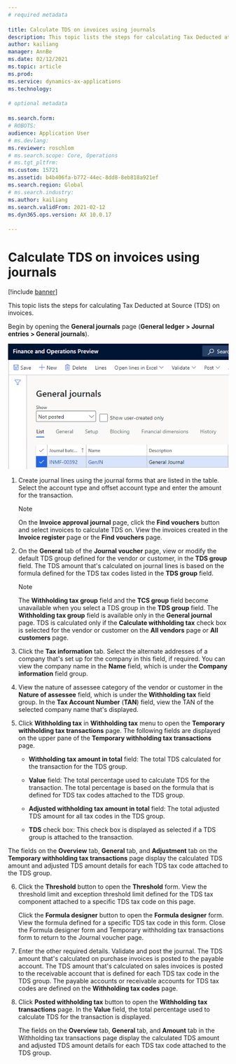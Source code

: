 ```yaml
---
# required metadata

title: Calculate TDS on invoices using journals
description: This topic lists the steps for calculating Tax Deducted at Source (TDS) on invoices.
author: kailiang
manager: AnnBe
ms.date: 02/12/2021
ms.topic: article
ms.prod: 
ms.service: dynamics-ax-applications
ms.technology: 

# optional metadata

ms.search.form: 
# ROBOTS: 
audience: Application User
# ms.devlang: 
ms.reviewer: roschlom
# ms.search.scope: Core, Operations
# ms.tgt_pltfrm: 
ms.custom: 15721
ms.assetid: b4b406fa-b772-44ec-8dd8-8eb818a921ef
ms.search.region: Global
# ms.search.industry: 
ms.author: kailiang
ms.search.validFrom: 2021-02-12
ms.dyn365.ops.version: AX 10.0.17

---
```


# Calculate TDS on invoices using journals

[!include [banner](../includes/banner.md)]

This topic lists the steps for calculating Tax Deducted at Source (TDS) on invoices.

Begin by opening the **General journals** page (**General ledger > Journal entries > General journals**).

[![General journals](./media/apac-ind-TDS-57.png)](./media/apac-ind-TDS-57.png)

1. Create journal lines using the journal forms that are listed in the table. Select the account type and offset account type and enter the amount for the transaction. 

   > [!Note]
   > On the **Invoice approval journal** page, click the **Find vouchers** button and select invoices to calculate TDS on. View the invoices created in the **Invoice register** page or the **Find vouchers** page.  

2. On the **General** tab of the **Journal voucher** page, view or modify the default TDS group defined for the vendor or customer, in the **TDS group** field. The TDS amount that's calculated on journal lines is based on the formula defined for the TDS tax codes listed in the **TDS group** field. 

   > [!Note]
   > The **Withholding tax group**  field and the **TCS group** field become unavailable when you select a TDS group in the **TDS group** field. The **Withholding tax group** field is available only in the **General journal** page. TDS is calculated only if the **Calculate withholding tax** check box is selected for the vendor or customer on the **All vendors** page or **All customers** page.   

3. Click the **Tax information** tab. Select the alternate addresses of a company that's set up for the company in this field, if required. You can view the company name in the **Name** field, which is under the **Company information** field group. 

4. View the nature of assessee category of the vendor or customer in the **Nature of assessee** field, which is under the **Withholding tax** field group. In the **Tax Account Number** (**TAN**) field, view the TAN of the selected company name that's displayed.  

5. Click **Withholding tax** in **Withholding tax** menu to open the **Temporary withholding tax transactions** page. The following fields are displayed on the upper pane of the **Temporary withholding tax transactions** page.

   - **Withholding tax amount in total** field: The total TDS calculated for the transaction for the TDS group.

   - **Value** field: The total percentage used to calculate TDS for the transaction. The total percentage is based on the formula that is defined for TDS tax codes attached to the TDS group.

   - **Adjusted withholding tax amount in total** field: The total adjusted TDS amount for all tax codes in the TDS group.

   - **TDS** check box: This check box is displayed as selected if a TDS group is attached to the transaction.

  The fields on the **Overview** tab, **General** tab, and **Adjustment** tab on the **Temporary withholding tax transactions** page display the calculated TDS amount and adjusted TDS amount details for each TDS tax code attached to the TDS group.

6. Click the **Threshold** button to open the **Threshold** form. View the threshold limit and exception threshold limit defined for the TDS tax component attached to a specific TDS tax code on this page.

   Click the **Formula designer** button to open the **Formula designer** form. View the formula defined for a specific TDS tax code in this form. Close the Formula designer form and Temporary withholding tax transactions form to return to the Journal voucher page.

8. Enter the other required details. Validate and post the journal. The TDS amount that's calculated on purchase invoices is posted to the payable account. The TDS amount that's calculated on sales invoices is posted to the receivable account that is defined for each TDS tax code in the TDS group. The payable accounts or receivable accounts for TDS tax codes are defined on the **Withholding tax codes** page.

9. Click **Posted withholding tax** button to open the **Withholding** **tax** **transactions** page. In the **Value** field, the total percentage used to calculate TDS for the transaction is displayed.

   The fields on the **Overview** tab, **General** tab, and **Amount** tab in the Withholding tax transactions page display the calculated TDS amount and adjusted TDS amount details for each TDS tax code attached to the TDS group.
